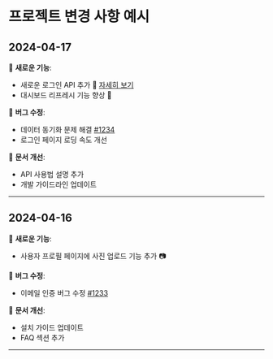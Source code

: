 
# 프로젝트 변경 사항 예시

## 2024-04-17

🌟 **새로운 기능**:
- 새로운 로그인 API 추가 📡 [자세히 보기](#)
- 대시보드 리프레시 기능 향상 🔄

🐛 **버그 수정**:
- 데이터 동기화 문제 해결 [#1234](https://github.com/example/repo/issues/1234)
- 로그인 페이지 로딩 속도 개선

📄 **문서 개선**:
- API 사용법 설명 추가
- 개발 가이드라인 업데이트

---

## 2024-04-16

🌟 **새로운 기능**:
- 사용자 프로필 페이지에 사진 업로드 기능 추가 📷

🐛 **버그 수정**:
- 이메일 인증 버그 수정 [#1233](https://github.com/example/repo/issues/1233)

📄 **문서 개선**:
- 설치 가이드 업데이트
- FAQ 섹션 추가

---
